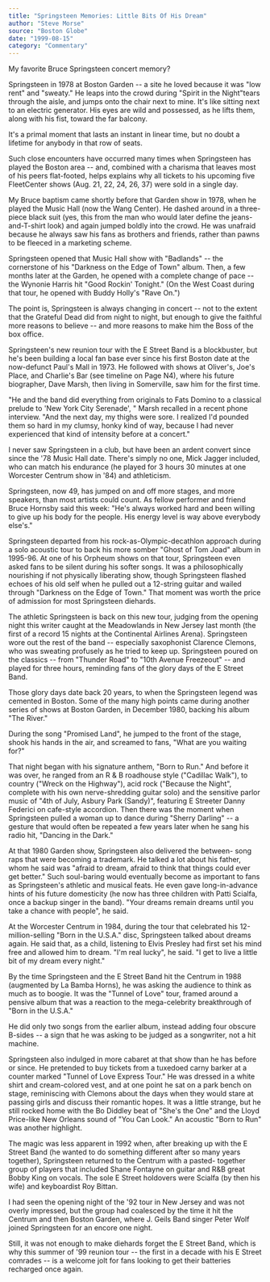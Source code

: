 ```yaml
---
title: "Springsteen Memories: Little Bits Of His Dream"
author: "Steve Morse"
source: "Boston Globe"
date: "1999-08-15"
category: "Commentary"
---
```


My favorite Bruce Springsteen concert memory?

Springsteen in 1978 at Boston Garden -- a site he loved because it was "low rent" and "sweaty." He leaps into the crowd during "Spirit in the Night"tears through the aisle, and jumps onto the chair next to mine. It's like sitting next to an electric generator. His eyes are wild and possessed, as he lifts them, along with his fist, toward the far balcony.

It's a primal moment that lasts an instant in linear time, but no doubt a lifetime for anybody in that row of seats.

Such close encounters have occurred many times when Springsteen has played the Boston area -- and, combined with a charisma that leaves most of his peers flat-footed, helps explains why all tickets to his upcoming five FleetCenter shows (Aug. 21, 22, 24, 26, 37) were sold in a single day.

My Bruce baptism came shortly before that Garden show in 1978, when he played the Music Hall (now the Wang Center). He dashed around in a three-piece black suit (yes, this from the man who would later define the jeans-and-T-shirt look) and again jumped boldly into the crowd. He was unafraid because he always saw his fans as brothers and friends, rather than pawns to be fleeced in a marketing scheme.

Springsteen opened that Music Hall show with "Badlands" -- the cornerstone of his "Darkness on the Edge of Town" album. Then, a few months later at the Garden, he opened with a complete change of pace -- the Wynonie Harris hit "Good Rockin' Tonight." (On the West Coast during that tour, he opened with Buddy Holly's "Rave On.")

The point is, Springsteen is always changing in concert -- not to the extent that the Grateful Dead did from night to night, but enough to give the faithful more reasons to believe -- and more reasons to make him the Boss of the box office.

Springsteen's new reunion tour with the E Street Band is a blockbuster, but he's been building a local fan base ever since his first Boston date at the now-defunct Paul's Mall in 1973. He followed with shows at Oliver's, Joe's Place, and Charlie's Bar (see timeline on Page N4), where his future biographer, Dave Marsh, then living in Somerville, saw him for the first time.

"He and the band did everything from originals to Fats Domino to a classical prelude to 'New York City Serenade', " Marsh recalled in a recent phone interview. "And the next day, my thighs were sore. I realized I'd pounded them so hard in my clumsy, honky kind of way, because I had never experienced that kind of intensity before at a concert."

I never saw Springsteen in a club, but have been an ardent convert since since the '78 Music Hall date. There's simply no one, Mick Jagger included, who can match his endurance (he played for 3 hours 30 minutes at one Worcester Centrum show in '84) and athleticism.

Springsteen, now 49, has jumped on and off more stages, and more speakers, than most artists could count. As fellow performer and friend Bruce Hornsby said this week: "He's always worked hard and been willing to give up his body for the people. His energy level is way above everybody else's."

Springsteen departed from his rock-as-Olympic-decathlon approach during a solo acoustic tour to back his more somber "Ghost of Tom Joad" album in 1995-96. At one of his Orpheum shows on that tour, Springsteen even asked fans to be silent during his softer songs. It was a philosophically nourishing if not physically liberating show, though Springsteen flashed echoes of his old self when he pulled out a 12-string guitar and wailed through "Darkness on the Edge of Town." That moment was worth the price of admission for most Springsteen diehards.

The athletic Springsteen is back on this new tour, judging from the opening night this writer caught at the Meadowlands in New Jersey last month (the first of a record 15 nights at the Continental Airlines Arena). Springsteen wore out the rest of the band -- especially saxophonist Clarence Clemons, who was sweating profusely as he tried to keep up. Springsteen poured on the classics -- from "Thunder Road" to "10th Avenue Freezeout" -- and played for three hours, reminding fans of the glory days of the E Street Band.

Those glory days date back 20 years, to when the Springsteen legend was cemented in Boston. Some of the many high points came during another series of shows at Boston Garden, in December 1980, backing his album "The River."

During the song "Promised Land", he jumped to the front of the stage, shook his hands in the air, and screamed to fans, "What are you waiting for?"

That night began with his signature anthem, "Born to Run." And before it was over, he ranged from an R & B roadhouse style ("Cadillac Walk"), to country ("Wreck on the Highway"), acid rock ("Because the Night", complete with his own nerve-shredding guitar solo) and the sensitive parlor music of "4th of July, Asbury Park (Sandy)", featuring E Streeter Danny Federici on cafe-style accordion. Then there was the moment when Springsteen pulled a woman up to dance during "Sherry Darling" -- a gesture that would often be repeated a few years later when he sang his radio hit, "Dancing in the Dark."

At that 1980 Garden show, Springsteen also delivered the between- song raps that were becoming a trademark. He talked a lot about his father, whom he said was "afraid to dream, afraid to think that things could ever get better." Such soul-baring would eventually become as important to fans as Springsteen's athletic and musical feats. He even gave long-in-advance hints of his future domesticity (he now has three children with Patti Scialfa, once a backup singer in the band). "Your dreams remain dreams until you take a chance with people", he said.

At the Worcester Centrum in 1984, during the tour that celebrated his 12-million-selling "Born in the U.S.A." disc, Springsteen talked about dreams again. He said that, as a child, listening to Elvis Presley had first set his mind free and allowed him to dream. "I'm real lucky", he said. "I get to live a little bit of my dream every night."

By the time Springsteen and the E Street Band hit the Centrum in 1988 (augmented by La Bamba Horns), he was asking the audience to think as much as to boogie. It was the "Tunnel of Love" tour, framed around a pensive album that was a reaction to the mega-celebrity breakthrough of "Born in the U.S.A."

He did only two songs from the earlier album, instead adding four obscure B-sides -- a sign that he was asking to be judged as a songwriter, not a hit machine.

Springsteen also indulged in more cabaret at that show than he has before or since. He pretended to buy tickets from a tuxedoed carny barker at a counter marked "Tunnel of Love Express Tour." He was dressed in a white shirt and cream-colored vest, and at one point he sat on a park bench on stage, reminiscing with Clemons about the days when they would stare at passing girls and discuss their romantic hopes. It was a little strange, but he still rocked home with the Bo Diddley beat of "She's the One" and the Lloyd Price-like New Orleans sound of "You Can Look." An acoustic "Born to Run" was another highlight.

The magic was less apparent in 1992 when, after breaking up with the E Street Band (he wanted to do something different after so many years together), Springsteen returned to the Centrum with a pasted- together group of players that included Shane Fontayne on guitar and R&B great Bobby King on vocals. The sole E Street holdovers were Scialfa (by then his wife) and keyboardist Roy Bittan.

I had seen the opening night of the '92 tour in New Jersey and was not overly impressed, but the group had coalesced by the time it hit the Centrum and then Boston Garden, where J. Geils Band singer Peter Wolf joined Springsteen for an encore one night.

Still, it was not enough to make diehards forget the E Street Band, which is why this summer of '99 reunion tour -- the first in a decade with his E Street comrades -- is a welcome jolt for fans looking to get their batteries recharged once again.